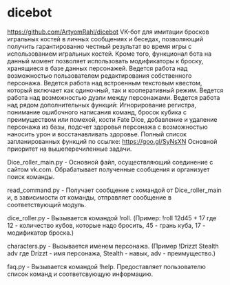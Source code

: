 # dicebot
https://github.com/ArtyomRahl/dicebot
VK-бот для имитации бросков игральных костей в личных сообщениях и беседах, позволяющий получить гарантированно честный результат во время игры с использованием игральных костей. Кроме того, функционал бота на данный момент позволяет использовать модификаторы к броску, хранящиеся в базе данных персонажей. Ведется работа над возможностью пользователем редактирования собственного персонажа. Ведется работа над встроенным текстовым квестом, который включает как одиночный, так и кооперативный режим. Ведется работа над возможностью дуэли между персонажами. Ведется работа над рядом дополнительных функций: Игнорирование регистра, понимание ошибочного написания команд, бросок кубика с преимуществом или помехой, кости Fate Dice, добавление и удаление персонажа из базы, подсчет здоровья персонажа с возможностью наносить урон и восстанавливать здоровье. 
Полный список запланированных функций по ссылке: https://goo.gl/SyNsXN
Основной приоритет на вышеперечиленные задачи. 

Dice_roller_main.py - Основной файл, осуществляющий соединение с сайтом vk.com. Обрабатывает полученные сообщения и организует поиск команды.

read_command.py - Получает сообщение с командой от Dice_roller_main и, в зависимости от команды, отправляет сообщение в соответствующий модуль.

dice_roller.py - Вызывается командой !roll. (Пример: !roll 12d45 + 17 где 12 - количество кубов, которые надо бросить, 45 - грань куба, 17 - модификатор броска.)

characters.py - Вызывается именем персонажа. (Пример !Drizzt Stealth adv где Drizzt - имя персонажа, Stealth - навык, adv - преимущество.)


faq.py - Вызывается командой !help. Предоставляет пользователю список команд и соответсвующую информацию. 
